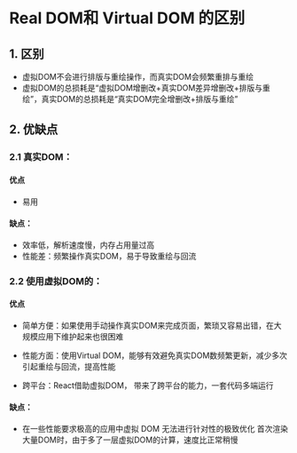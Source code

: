 # Real DOM和 Virtual DOM 的区别

## 1. 区别

- 虚拟DOM不会进行排版与重绘操作，而真实DOM会频繁重排与重绘
- 虚拟DOM的总损耗是“虚拟DOM增删改+真实DOM差异增删改+排版与重绘”，真实DOM的总损耗是“真实DOM完全增删改+排版与重绘”

## 2. 优缺点

### 2.1 真实DOM：

#### 优点

- 易用

#### 缺点：

- 效率低，解析速度慢，内存占用量过高
- 性能差：频繁操作真实DOM，易于导致重绘与回流

### 2.2 使用虚拟DOM的：

#### 优点

- 简单方便：如果使用手动操作真实DOM来完成页面，繁琐又容易出错，在大规模应用下维护起来也很困难

- 性能方面：使用Virtual DOM，能够有效避免真实DOM数频繁更新，减少多次引起重绘与回流，提高性能

- 跨平台：React借助虚拟DOM， 带来了跨平台的能力，一套代码多端运行

#### 缺点：

- 在一些性能要求极高的应用中虚拟 DOM 无法进行针对性的极致优化
首次渲染大量DOM时，由于多了一层虚拟DOM的计算，速度比正常稍慢